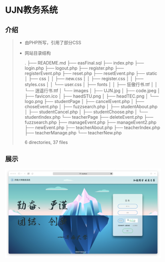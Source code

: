 # UJN教务系统

## 介绍

> * 由PHP所写，引用了部分CSS
>
> * 网站目录结构
>
>   .
>   ├── READEME.md
>   ├── easFinal.sql
>   ├── index.php
>   ├── login.php
>   ├── logout.php
>   ├── register.php
>   ├── registerEvent.php
>   ├── reset.php
>   ├── resetEvent.php
>   ├── static
>   │   ├── css
>   │   │   ├── new.css
>   │   │   ├── register.css
>   │   │   ├── styles.css
>   │   │   └── user.css
>   │   ├── fonts
>   │   │   ├── 狂傲行书.ttf
>   │   │   └── 逍遥行书.ttf
>   │   └── images
>   │       ├── UJN.jpg
>   │       ├── code.jpeg
>   │       ├── favicon.ico
>   │       ├── haedSTU.png
>   │       ├── headTEC.png
>   │       └── logo.png
>   ├── studentPage
>   │   ├── cancelEvent.php
>   │   ├── choseEvent.php
>   │   ├── fuzzsearch.php
>   │   ├── studentAbout.php
>   │   ├── studentCancel.php
>   │   ├── studentChoose.php
>   │   └── studentIndex.php
>   └── teacherPage
>       ├── deleteEvent.php
>       ├── fuzzsearch.php
>       ├── manageEvent.php
>       ├── manageEvent2.php
>       ├── newEvent.php
>       ├── teacherAbout.php
>       ├── teacherIndex.php
>       ├── teacherManage.php
>       └── teacherNew.php
>
>   6 directories, 37 files

## 展示

![](https://raw.githubusercontent.com/Yolel/PicgoGithub/main/img202206241821098.png)